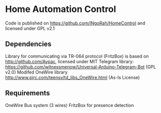 # Home Automation Control

Code is published on https://github.com/INgoRah/HomeControl and licensed under GPL v2.1

## Dependencies

Library for communicating via TR-064 protocol (FritzBox) is based on http://github.com/Aypac, licensed under MIT
Telegram library: https://github.com/witnessmenow/Universal-Arduino-Telegram-Bot (GPL v2.0)
Modifed OneWire library http://www.pjrc.com/teensy/td_libs_OneWire.html (As-Is License)

## Requirements
OneWire Bus system (3 wires)
FritzBox for presence detection
